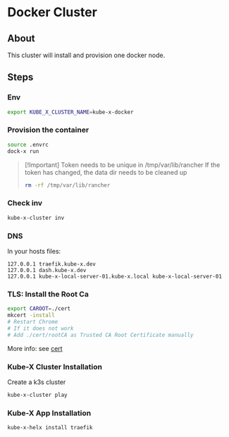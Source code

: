 # Docker Cluster

## About

This cluster will install and provision one docker node.


## Steps

### Env

```bash
export KUBE_X_CLUSTER_NAME=kube-x-docker
```


### Provision the container

```bash
source .envrc
dock-x run
```

> [!Important] Token needs to be unique in /tmp/var/lib/rancher
> If the token has changed, the data dir needs to be cleaned up
> ```bash
> rm -rf /tmp/var/lib/rancher
> ```

### Check inv

```bash
kube-x-cluster inv
```

### DNS

In your hosts files:
```hosts
127.0.0.1 traefik.kube-x.dev
127.0.0.1 dash.kube-x.dev
127.0.0.1 kube-x-local-server-01.kube-x.local kube-x-local-server-01
```

### TLS: Install the Root Ca

```bash
export CAROOT=./cert
mkcert -install
# Restart Chrome
# If it does not work
# Add ./cert/rootCA as Trusted CA Root Certificate manually
```
More info: see [cert](cert/README.md)



### Kube-X Cluster Installation

Create a k3s cluster
```bash
kube-x-cluster play
```

### Kube-X App Installation

```bash
kube-x-helx install traefik
```



